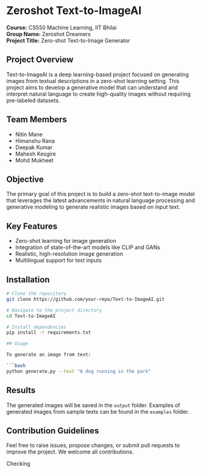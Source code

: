 # Zeroshot Text-to-ImageAI

**Course:** CS550 Machine Learning, IIT Bhilai  
**Group Name:** Zeroshot Dreamers  
**Project Title:** Zero-shot Text-to-Image Generator

## Project Overview

Text-to-ImageAI is a deep learning-based project focused on generating images from textual descriptions in a zero-shot learning setting. This project aims to develop a generative model that can understand and interpret natural language to create high-quality images without requiring pre-labeled datasets.

## Team Members

- Nitin Mane 
- Himanshu Rana 
- Deepak Kumar
- Mahesh Kesgire
- Mohd Mukheet

## Objective

The primary goal of this project is to build a zero-shot text-to-image model that leverages the latest advancements in natural language processing and generative modeling to generate realistic images based on input text.

## Key Features

- Zero-shot learning for image generation
- Integration of state-of-the-art models like CLIP and GANs
- Realistic, high-resolution image generation
- Multilingual support for text inputs

## Installation

```bash
# Clone the repository
git clone https://github.com/your-repo/Text-to-ImageAI.git

# Navigate to the project directory
cd Text-to-ImageAI

# Install dependencies
pip install -r requirements.txt

## Usage

To generate an image from text:

```bash
python generate.py --text "A dog running in the park"
```

## Results

The generated images will be saved in the `output` folder. Examples of generated images from sample texts can be found in the `examples` folder.

## Contribution Guidelines

Feel free to raise issues, propose changes, or submit pull requests to improve the project. We welcome all contributions.

Checking